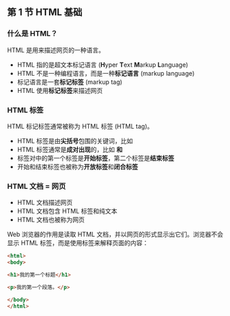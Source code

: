 ## 第 1 节 HTML 基础

### 什么是 HTML？

HTML 是用来描述网页的一种语言。

- HTML 指的是超文本标记语言 (**H**yper **T**ext **M**arkup **L**anguage)
- HTML 不是一种编程语言，而是一种**标记语言** (markup language)
- 标记语言是一套**标记标签** (markup tag)
- HTML 使用**标记标签**来描述网页

### HTML 标签

HTML 标记标签通常被称为 HTML 标签 (HTML tag)。
* HTML 标签是由**尖括号**包围的关键词，比如 <html>
* HTML 标签通常是**成对出现**的，比如 <b> 和 </b>
* 标签对中的第一个标签是**开始标签**，第二个标签是**结束标签**
* 开始和结束标签也被称为**开放标签**和**闭合标签**

### HTML 文档 = 网页

* HTML 文档描述网页
* HTML 文档包含 HTML 标签和纯文本
* HTML 文档也被称为网页

Web 浏览器的作用是读取 HTML 文档，并以网页的形式显示出它们。浏览器不会显示 HTML 标签，而是使用标签来解释页面的内容：
```html
<html>
<body>

<h1>我的第一个标题</h1>

<p>我的第一个段落。</p>

</body>
</html>
```
